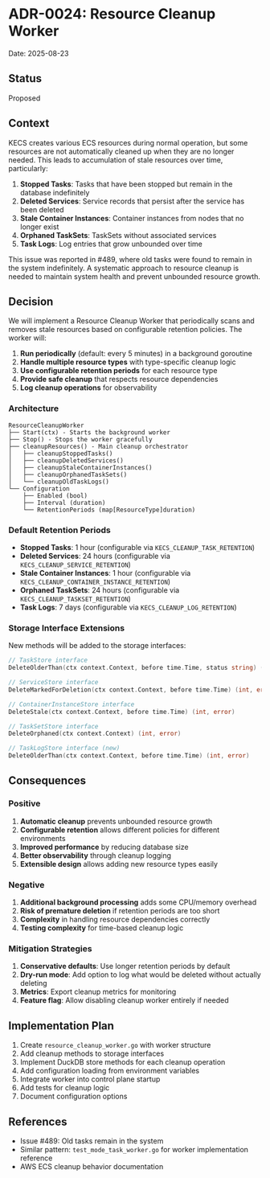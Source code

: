 # ADR-0024: Resource Cleanup Worker

Date: 2025-08-23

## Status

Proposed

## Context

KECS creates various ECS resources during normal operation, but some resources are not automatically cleaned up when they are no longer needed. This leads to accumulation of stale resources over time, particularly:

1. **Stopped Tasks**: Tasks that have been stopped but remain in the database indefinitely
2. **Deleted Services**: Service records that persist after the service has been deleted
3. **Stale Container Instances**: Container instances from nodes that no longer exist
4. **Orphaned TaskSets**: TaskSets without associated services
5. **Task Logs**: Log entries that grow unbounded over time

This issue was reported in #489, where old tasks were found to remain in the system indefinitely. A systematic approach to resource cleanup is needed to maintain system health and prevent unbounded resource growth.

## Decision

We will implement a Resource Cleanup Worker that periodically scans and removes stale resources based on configurable retention policies. The worker will:

1. **Run periodically** (default: every 5 minutes) in a background goroutine
2. **Handle multiple resource types** with type-specific cleanup logic
3. **Use configurable retention periods** for each resource type
4. **Provide safe cleanup** that respects resource dependencies
5. **Log cleanup operations** for observability

### Architecture

```
ResourceCleanupWorker
├── Start(ctx) - Starts the background worker
├── Stop() - Stops the worker gracefully
├── cleanupResources() - Main cleanup orchestrator
│   ├── cleanupStoppedTasks()
│   ├── cleanupDeletedServices()
│   ├── cleanupStaleContainerInstances()
│   ├── cleanupOrphanedTaskSets()
│   └── cleanupOldTaskLogs()
└── Configuration
    ├── Enabled (bool)
    ├── Interval (duration)
    └── RetentionPeriods (map[ResourceType]duration)
```

### Default Retention Periods

- **Stopped Tasks**: 1 hour (configurable via `KECS_CLEANUP_TASK_RETENTION`)
- **Deleted Services**: 24 hours (configurable via `KECS_CLEANUP_SERVICE_RETENTION`)
- **Stale Container Instances**: 1 hour (configurable via `KECS_CLEANUP_CONTAINER_INSTANCE_RETENTION`)
- **Orphaned TaskSets**: 24 hours (configurable via `KECS_CLEANUP_TASKSET_RETENTION`)
- **Task Logs**: 7 days (configurable via `KECS_CLEANUP_LOG_RETENTION`)

### Storage Interface Extensions

New methods will be added to the storage interfaces:

```go
// TaskStore interface
DeleteOlderThan(ctx context.Context, before time.Time, status string) (int, error)

// ServiceStore interface
DeleteMarkedForDeletion(ctx context.Context, before time.Time) (int, error)

// ContainerInstanceStore interface
DeleteStale(ctx context.Context, before time.Time) (int, error)

// TaskSetStore interface
DeleteOrphaned(ctx context.Context) (int, error)

// TaskLogStore interface (new)
DeleteOlderThan(ctx context.Context, before time.Time) (int, error)
```

## Consequences

### Positive

1. **Automatic cleanup** prevents unbounded resource growth
2. **Configurable retention** allows different policies for different environments
3. **Improved performance** by reducing database size
4. **Better observability** through cleanup logging
5. **Extensible design** allows adding new resource types easily

### Negative

1. **Additional background processing** adds some CPU/memory overhead
2. **Risk of premature deletion** if retention periods are too short
3. **Complexity** in handling resource dependencies correctly
4. **Testing complexity** for time-based cleanup logic

### Mitigation Strategies

1. **Conservative defaults**: Use longer retention periods by default
2. **Dry-run mode**: Add option to log what would be deleted without actually deleting
3. **Metrics**: Export cleanup metrics for monitoring
4. **Feature flag**: Allow disabling cleanup worker entirely if needed

## Implementation Plan

1. Create `resource_cleanup_worker.go` with worker structure
2. Add cleanup methods to storage interfaces
3. Implement DuckDB store methods for each cleanup operation
4. Add configuration loading from environment variables
5. Integrate worker into control plane startup
6. Add tests for cleanup logic
7. Document configuration options

## References

- Issue #489: Old tasks remain in the system
- Similar pattern: `test_mode_task_worker.go` for worker implementation reference
- AWS ECS cleanup behavior documentation